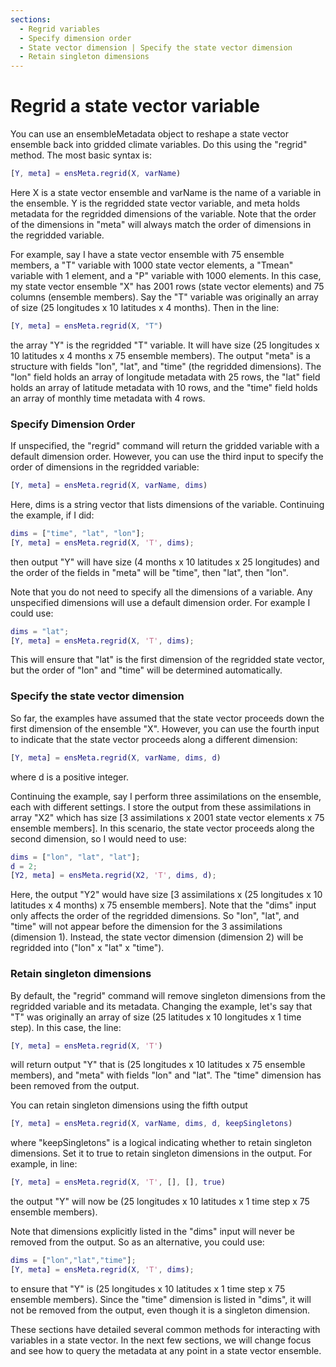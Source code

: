 ```yaml
---
sections:
  - Regrid variables
  - Specify dimension order
  - State vector dimension | Specify the state vector dimension
  - Retain singleton dimensions
---
```

# Regrid a state vector variable

You can use an ensembleMetadata object to reshape a state vector ensemble back into gridded climate variables. Do this using the "regrid" method. The most basic syntax is:
```matlab
[Y, meta] = ensMeta.regrid(X, varName)
```
Here X is a state vector ensemble and varName is the name of a variable in the ensemble. Y is the regridded state vector variable, and meta holds metadata for the regridded dimensions of the variable. Note that the order of the dimensions in "meta" will always match the order of dimensions in the regridded variable.

For example, say I have a state vector ensemble with 75 ensemble members, a "T" variable with 1000 state vector elements, a "Tmean" variable with 1 element, and a "P" variable with 1000 elements. In this case, my state vector ensemble "X" has 2001 rows (state vector elements) and 75 columns (ensemble members). Say the "T" variable was originally an array of size (25 longitudes x 10 latitudes x 4 months). Then in the line:
```matlab
[Y, meta] = ensMeta.regrid(X, "T")
```
the array "Y" is the regridded "T" variable. It will have size (25 longitudes x 10 latitudes x 4 months x 75 ensemble members). The output "meta" is a structure with fields "lon", "lat", and "time" (the regridded dimensions). The "lon" field holds an array of longitude metadata with 25 rows, the "lat" field holds an array of latitude metadata with 10 rows, and the "time" field holds an array of monthly time metadata with 4 rows.

### Specify Dimension Order
If unspecified, the "regrid" command will return the gridded variable with a default dimension order. However, you can use the third input to specify the order of dimensions in the regridded variable:
```matlab
[Y, meta] = ensMeta.regrid(X, varName, dims)
```
Here, dims is a string vector that lists dimensions of the variable. Continuing the example, if I did:
```matlab
dims = ["time", "lat", "lon"];
[Y, meta] = ensMeta.regrid(X, 'T', dims);
```
then output "Y" will have size (4 months x 10 latitudes x 25 longitudes) and the order of the fields in "meta" will be "time", then "lat", then "lon".

Note that you do not need to specify all the dimensions of a variable. Any unspecified dimensions will use a default dimension order. For example I could use:
```matlab
dims = "lat";
[Y, meta] = ensMeta.regrid(X, 'T', dims);
```
This will ensure that "lat" is the first dimension of the regridded state vector, but the order of "lon" and "time" will be determined automatically.

### Specify the state vector dimension
So far, the examples have assumed that the state vector proceeds down the first dimension of the ensemble "X". However, you can use the fourth input to indicate that the state vector proceeds along a different dimension:
```matlab
[Y, meta] = ensMeta.regrid(X, varName, dims, d)
```
where d is a positive integer.

Continuing the example, say I perform three assimilations on the ensemble, each with different settings. I store the output from these assimilations in array "X2" which has size [3 assimilations x 2001 state vector elements x 75 ensemble members]. In this scenario, the state vector proceeds along the second dimension, so I would need to use:
```matlab
dims = ["lon", "lat", "lat"];
d = 2;
[Y2, meta] = ensMeta.regrid(X2, 'T', dims, d);
```
Here, the output "Y2" would have size [3 assimilations x (25 longitudes x 10 latitudes x 4 months) x 75 ensemble members]. Note that the "dims" input only affects the order of the regridded dimensions. So "lon", "lat", and "time" will not appear before the dimension for the 3 assimilations (dimension 1). Instead, the state vector dimension (dimension 2) will be regridded into ("lon" x "lat" x "time").

### Retain singleton dimensions
By default, the "regrid" command will remove singleton dimensions from the regridded variable and its metadata. Changing the example, let's say that "T" was originally an array of size (25 latitudes x 10 longitudes x 1 time step). In this case, the line:
```matlab
[Y, meta] = ensMeta.regrid(X, 'T')
```
will return output "Y" that is (25 longitudes x 10 latitudes x 75 ensemble members), and "meta" with fields "lon" and "lat". The "time" dimension has been removed from the output.

You can retain singleton dimensions using the fifth output
```matlab
[Y, meta] = ensMeta.regrid(X, varName, dims, d, keepSingletons)
```
where "keepSingletons" is a logical indicating whether to retain singleton dimensions. Set it to true to retain singleton dimensions in the output. For example, in line:
```matlab
[Y, meta] = ensMeta.regrid(X, 'T', [], [], true)
```
the output "Y" will now be (25 longitudes x 10 latitudes x 1 time step x 75 ensemble members).

Note that dimensions explicitly listed in the "dims" input will never be removed from the output. So as an alternative, you could use:
```matlab
dims = ["lon","lat","time"];
[Y, meta] = ensMeta.regrid(X, 'T', dims);
```
to ensure that "Y" is (25 longitudes x 10 latitudes x 1 time step x 75 ensemble members). Since the "time" dimension is listed in "dims", it will not be removed from the output, even though it is a singleton dimension.

These sections have detailed several common methods for interacting with variables in a state vector. In the next few sections, we will change focus and see how to query the metadata at any point in a state vector ensemble.
